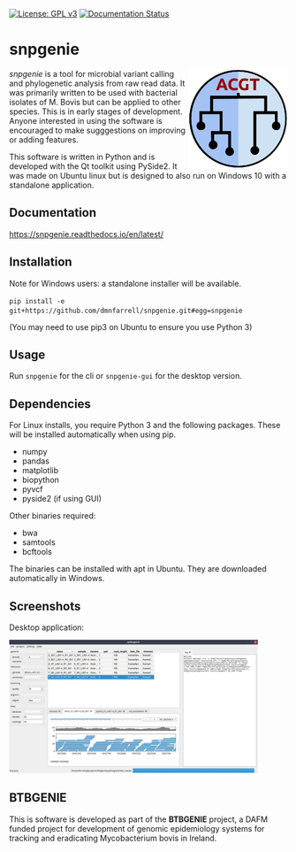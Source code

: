 [![License: GPL v3](https://img.shields.io/badge/License-GPL%20v3-blue.svg)](https://www.gnu.org/licenses/gpl-3.0)
[![Documentation Status](https://readthedocs.org/projects/snpgenie/badge/?version=latest)](https://snpgenie.readthedocs.io/en/latest/?badge=latest)

# snpgenie

<img align="right" src=snpgenie/logo.png width=180px>

_snpgenie_ is a tool for microbial variant calling and phylogenetic analysis from raw read data. It was primarily written to be used with bacterial isolates of M. Bovis but can be applied to other species. This is in early stages of development. Anyone interested in using the software is encouraged to make sugggestions on improving or adding features.

This software is written in Python and is developed with the Qt toolkit using PySide2. It was made on Ubuntu linux but is designed to also run on Windows 10 with a standalone application.

## Documentation

https://snpgenie.readthedocs.io/en/latest/

## Installation

Note for Windows users: a standalone installer will be available.

`pip install -e git+https://github.com/dmnfarrell/snpgenie.git#egg=snpgenie`

(You may need to use pip3 on Ubuntu to ensure you use Python 3)

## Usage

Run `snpgenie` for the cli or `snpgenie-gui` for the desktop version.

## Dependencies

For Linux installs, you require Python 3 and the following packages. These will be installed automatically when using pip.

* numpy
* pandas
* matplotlib
* biopython
* pyvcf
* pyside2 (if using GUI)

Other binaries required:

* bwa
* samtools
* bcftools

The binaries can be installed with apt in Ubuntu. They are downloaded automatically in Windows.

## Screenshots

Desktop application:

<img src=img/scr1.png width=450px>

## BTBGENIE

This is software is developed as part of the **BTBGENIE** project, a DAFM funded project for development of genomic epidemiology systems for tracking and eradicating Mycobacterium bovis in Ireland.
